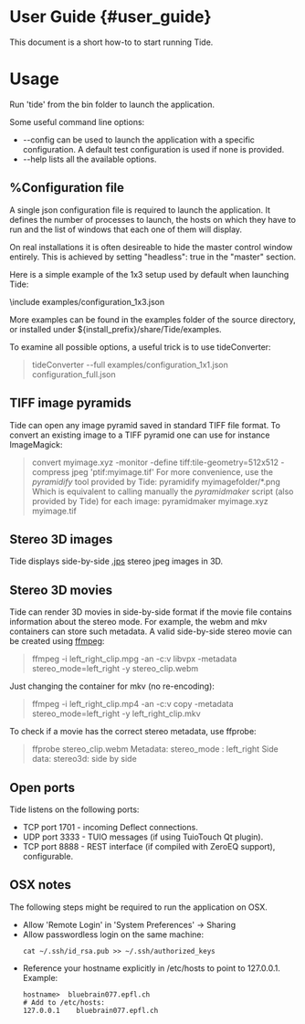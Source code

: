 User Guide {#user_guide}
============

This document is a short how-to to start running Tide.

# Usage

Run 'tide' from the bin folder to launch the application.

Some useful command line options:

* \-\-config can be used to launch the application with a specific
  configuration. A default test configuration is used if none is provided.
* \-\-help lists all the available options.

## %Configuration file

A single json configuration file is required to launch the application. It
defines the number of processes to launch, the hosts on which they have to run
and the list of windows that each one of them will display.

On real installations it is often desireable to hide the master control window
entirely. This is achieved by setting "headless": true in the "master" section.

Here is a simple example of the 1x3 setup used by default when launching Tide:

\include examples/configuration_1x3.json

More examples can be found in the examples folder of the source directory, or
installed under ${install_prefix}/share/Tide/examples.

To examine all possible options, a useful trick is to use tideConverter:

> tideConverter --full examples/configuration_1x1.json configuration_full.json

## TIFF image pyramids

Tide can open any image pyramid saved in standard TIFF file format. To convert
an existing image to a TIFF pyramid one can use for instance ImageMagick:
> convert myimage.xyz -monitor -define tiff:tile-geometry=512x512 -compress jpeg 'ptif:myimage.tif'
For more convenience, use the *pyramidify* tool provided by Tide:
> pyramidify myimagefolder/*.png
Which is equivalent to calling manually the *pyramidmaker* script (also provided
by Tide) for each image:
> pyramidmaker myimage.xyz myimage.tif

## Stereo 3D images

Tide displays side-by-side
[.jps](https://en.wikipedia.org/wiki/JPEG#JPEG_Stereoscopic) stereo jpeg images
in 3D.

## Stereo 3D movies

Tide can render 3D movies in side-by-side format if the movie file contains
information about the stereo mode. For example, the webm and mkv containers can
store such metadata. A valid side-by-side stereo movie can be created using
[ffmpeg](https://ffmpeg.org/ffmpeg-formats.html#Metadata):

> ffmpeg -i left_right_clip.mpg -an -c:v libvpx -metadata stereo_mode=left_right -y stereo_clip.webm

Just changing the container for mkv (no re-encoding):

> ffmpeg -i left_right_clip.mp4 -an -c:v copy -metadata stereo_mode=left_right -y left_right_clip.mkv

To check if a movie has the correct stereo metadata, use ffprobe:

> ffprobe stereo_clip.webm
Metadata:
stereo_mode : left_right
Side data:
stereo3d: side by side

## Open ports

Tide listens on the following ports:

* TCP port 1701 - incoming Deflect connections.
* UDP port 3333 - TUIO messages (if using TuioTouch Qt plugin).
* TCP port 8888 - REST interface (if compiled with ZeroEQ support),
                  configurable.

## OSX notes

The following steps might be required to run the application on OSX.

* Allow 'Remote Login' in 'System Preferences' -> Sharing
* Allow passwordless login on the same machine:
  ~~~~~~~~~~~~~{.sh}
  cat ~/.ssh/id_rsa.pub >> ~/.ssh/authorized_keys
  ~~~~~~~~~~~~~
* Reference your hostname explicitly in /etc/hosts to point to 127.0.0.1.
  Example:
  ~~~~~~~~~~~~~{.sh}
  hostname>  bluebrain077.epfl.ch
  # Add to /etc/hosts:
  127.0.0.1    bluebrain077.epfl.ch
  ~~~~~~~~~~~~~
